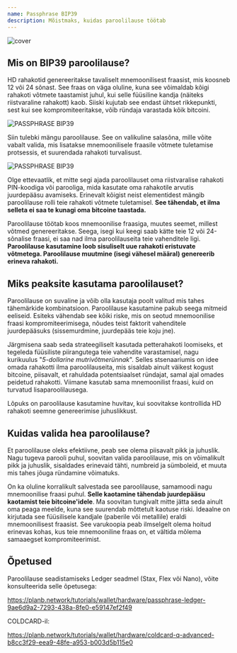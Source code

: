 ```yaml
---
name: Passphrase BIP39
description: Mõistmaks, kuidas paroolilause töötab
---
```

![cover](assets/cover.webp)

## Mis on BIP39 paroolilause?

HD rahakotid genereeritakse tavaliselt mnemoonilisest fraasist, mis koosneb 12 või 24 sõnast. See fraas on väga oluline, kuna see võimaldab kõigi rahakoti võtmete taastamist juhul, kui selle füüsiline kandja (näiteks riistvaraline rahakott) kaob. Siiski kujutab see endast ühtset rikkepunkti, sest kui see kompromiteeritakse, võib ründaja varastada kõik bitcoini.

![PASSPHRASE BIP39](assets/notext/01.webp)

Siin tulebki mängu paroolilause. See on valikuline salasõna, mille võite vabalt valida, mis lisatakse mnemoonilisele fraasile võtmete tuletamise protsessis, et suurendada rahakoti turvalisust.

![PASSPHRASE BIP39](assets/notext/02.webp)

Olge ettevaatlik, et mitte segi ajada paroolilauset oma riistvaralise rahakoti PIN-koodiga või parooliga, mida kasutate oma rahakotile arvutis juurdepääsu avamiseks. Erinevalt kõigist neist elementidest mängib paroolilause rolli teie rahakoti võtmete tuletamisel. **See tähendab, et ilma selleta ei saa te kunagi oma bitcoine taastada.**

Paroolilause töötab koos mnemoonilise fraasiga, muutes seemet, millest võtmed genereeritakse. Seega, isegi kui keegi saab kätte teie 12 või 24-sõnalise fraasi, ei saa nad ilma paroolilauseita teie vahenditele ligi. **Paroolilause kasutamine loob sisuliselt uue rahakoti eristuvate võtmetega. Paroolilause muutmine (isegi vähesel määral) genereerib erineva rahakoti.**

## Miks peaksite kasutama paroolilauset?

Paroolilause on suvaline ja võib olla kasutaja poolt valitud mis tahes tähemärkide kombinatsioon. Paroolilause kasutamine pakub seega mitmeid eeliseid. Esiteks vähendab see kõiki riske, mis on seotud mnemoonilise fraasi kompromiteerimisega, nõudes teist faktorit vahenditele juurdepääsuks (sissemurdmine, juurdepääs teie koju jne).

Järgmisena saab seda strateegiliselt kasutada petterahakoti loomiseks, et tegeleda füüsiliste piirangutega teie vahendite varastamisel, nagu kurikuulus "*5-dollarine mutrivõtmerünnak*". Selles stsenaariumis on idee omada rahakotti ilma paroolilauseita, mis sisaldab ainult väikest kogust bitcoine, piisavalt, et rahuldada potentsiaalset ründajat, samal ajal omades peidetud rahakotti. Viimane kasutab sama mnemoonilist fraasi, kuid on turvatud lisaparoolilausega.

Lõpuks on paroolilause kasutamine huvitav, kui soovitakse kontrollida HD rahakoti seemne genereerimise juhuslikkust.

## Kuidas valida hea paroolilause?
Et paroolilause oleks efektiivne, peab see olema piisavalt pikk ja juhuslik. Nagu tugeva parooli puhul, soovitan valida paroolilause, mis on võimalikult pikk ja juhuslik, sisaldades erinevaid tähti, numbreid ja sümboleid, et muuta mis tahes jõuga ründamine võimatuks.

On ka oluline korralikult salvestada see paroolilause, samamoodi nagu mnemoonilise fraasi puhul. **Selle kaotamine tähendab juurdepääsu kaotamist teie bitcoine'idele**. Ma soovitan tungivalt mitte jätta seda ainult oma peaga meelde, kuna see suurendab mõttetult kaotuse riski. Ideaalne on kirjutada see füüsilisele kandjale (paberile või metallile) eraldi mnemoonilisest fraasist. See varukoopia peab ilmselgelt olema hoitud erinevas kohas, kus teie mnemooniline fraas on, et vältida mõlema samaaegset kompromiteerimist.

## Õpetused

Paroolilause seadistamiseks Ledger seadmel (Stax, Flex või Nano), võite konsulteerida selle õpetusega:

https://planb.network/tutorials/wallet/hardware/passphrase-ledger-9ae6d9a2-7293-438a-8fe0-e59147ef2f49

COLDCARD-il:

https://planb.network/tutorials/wallet/hardware/coldcard-q-advanced-b8cc3f29-eea9-48fe-a953-b003d5b115e0
